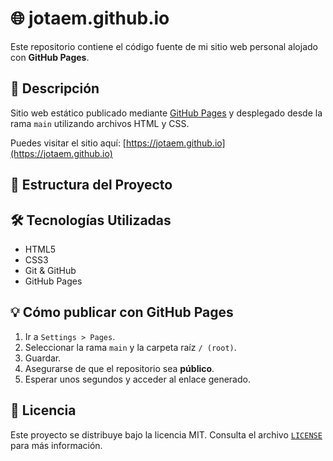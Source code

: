 # 🌐 jotaem.github.io

Este repositorio contiene el código fuente de mi sitio web personal alojado con **GitHub Pages**.

## 🚀 Descripción

Sitio web estático publicado mediante [GitHub Pages](https://pages.github.com/) y desplegado desde la rama `main` utilizando archivos HTML y CSS.

Puedes visitar el sitio aquí: [https://jotaem.github.io](https://jotaem.github.io)

## 📁 Estructura del Proyecto


## 🛠 Tecnologías Utilizadas

- HTML5
- CSS3
- Git & GitHub
- GitHub Pages

## 💡 Cómo publicar con GitHub Pages

1. Ir a `Settings > Pages`.
2. Seleccionar la rama `main` y la carpeta raíz `/ (root)`.
3. Guardar.
4. Asegurarse de que el repositorio sea **público**.
5. Esperar unos segundos y acceder al enlace generado.

## 🧾 Licencia

Este proyecto se distribuye bajo la licencia MIT. Consulta el archivo [`LICENSE`](LICENSE) para más información.
